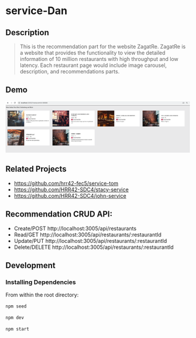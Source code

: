 # service-Dan


## Description
> This is the recommendation part for the website ZagatRe. ZagatRe is a website that provides the functionality to view the detailed information of 10 million restaurants with high throughput and low latency. Each restaurant page would include image carousel, description, and recommendations parts.

## Demo
![alt text](https://github.com/HRR42-SDC4/dan-service/blob/master/DemoView.png)

## Related Projects
  - https://github.com/hrr42-fec5/service-tom
  - https://github.com/HRR42-SDC4/stacy-service
  - https://github.com/HRR42-SDC4/john-service


## Recommendation CRUD API:
- Create/POST http://localhost:3005/api/restaurants
- Read/GET http://localhost:3005/api/restaurants/:restaurantId
- Update/PUT http://localhost:3005/api/restaurants/:restaurantId
- Delete/DELETE http://localhost:3005/api/restaurants/:restaurantId

## Development

### Installing Dependencies

From within the root directory:

```sh
npm seed
```
```sh
npm dev
```
```sh
npm start
```

